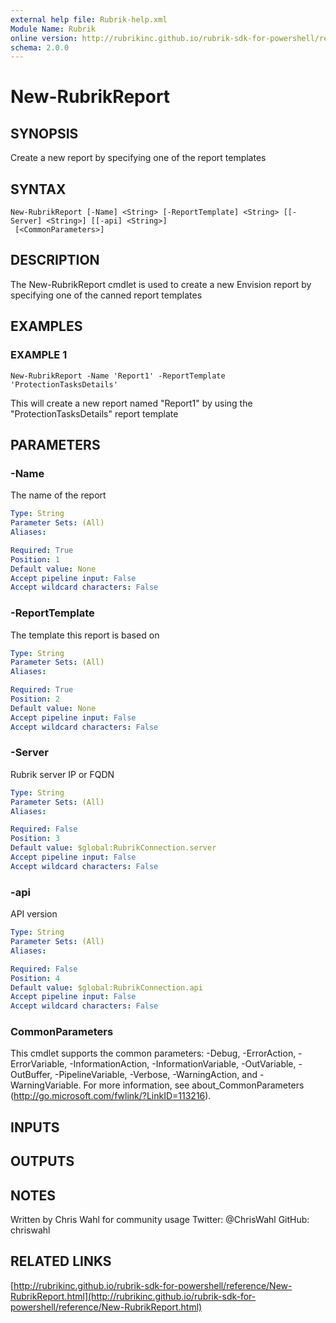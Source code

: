 ```yaml
---
external help file: Rubrik-help.xml
Module Name: Rubrik
online version: http://rubrikinc.github.io/rubrik-sdk-for-powershell/reference/New-RubrikReport.html
schema: 2.0.0
---
```


# New-RubrikReport

## SYNOPSIS
Create a new report by specifying one of the report templates

## SYNTAX

```
New-RubrikReport [-Name] <String> [-ReportTemplate] <String> [[-Server] <String>] [[-api] <String>]
 [<CommonParameters>]
```

## DESCRIPTION
The New-RubrikReport cmdlet is used to create a new Envision report by specifying one of the canned report templates

## EXAMPLES

### EXAMPLE 1
```
New-RubrikReport -Name 'Report1' -ReportTemplate 'ProtectionTasksDetails'
```

This will create a new report named "Report1" by using the "ProtectionTasksDetails" report template

## PARAMETERS

### -Name
The name of the report

```yaml
Type: String
Parameter Sets: (All)
Aliases:

Required: True
Position: 1
Default value: None
Accept pipeline input: False
Accept wildcard characters: False
```

### -ReportTemplate
The template this report is based on

```yaml
Type: String
Parameter Sets: (All)
Aliases:

Required: True
Position: 2
Default value: None
Accept pipeline input: False
Accept wildcard characters: False
```

### -Server
Rubrik server IP or FQDN

```yaml
Type: String
Parameter Sets: (All)
Aliases:

Required: False
Position: 3
Default value: $global:RubrikConnection.server
Accept pipeline input: False
Accept wildcard characters: False
```

### -api
API version

```yaml
Type: String
Parameter Sets: (All)
Aliases:

Required: False
Position: 4
Default value: $global:RubrikConnection.api
Accept pipeline input: False
Accept wildcard characters: False
```

### CommonParameters
This cmdlet supports the common parameters: -Debug, -ErrorAction, -ErrorVariable, -InformationAction, -InformationVariable, -OutVariable, -OutBuffer, -PipelineVariable, -Verbose, -WarningAction, and -WarningVariable. For more information, see about_CommonParameters (http://go.microsoft.com/fwlink/?LinkID=113216).

## INPUTS

## OUTPUTS

## NOTES
Written by Chris Wahl for community usage
Twitter: @ChrisWahl
GitHub: chriswahl

## RELATED LINKS

[http://rubrikinc.github.io/rubrik-sdk-for-powershell/reference/New-RubrikReport.html](http://rubrikinc.github.io/rubrik-sdk-for-powershell/reference/New-RubrikReport.html)

